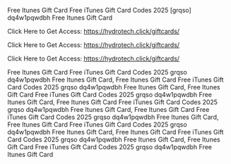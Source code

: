 Free Itunes Gift Card Free iTunes Gift Card Codes 2025 [grqso] dq4w1pqwdbh Free Itunes Gift Card

Click Here to Get Access: https://hydrotech.click/giftcards/

Click Here to Get Access: https://hydrotech.click/giftcards/

Click Here to Get Access: https://hydrotech.click/giftcards/

Free Itunes Gift Card Free iTunes Gift Card Codes 2025 grqso dq4w1pqwdbh Free Itunes Gift Card, Free Itunes Gift Card Free iTunes Gift Card Codes 2025 grqso dq4w1pqwdbh Free Itunes Gift Card, Free Itunes Gift Card Free iTunes Gift Card Codes 2025 grqso dq4w1pqwdbh Free Itunes Gift Card, Free Itunes Gift Card Free iTunes Gift Card Codes 2025 grqso dq4w1pqwdbh Free Itunes Gift Card, Free Itunes Gift Card Free iTunes Gift Card Codes 2025 grqso dq4w1pqwdbh Free Itunes Gift Card, Free Itunes Gift Card Free iTunes Gift Card Codes 2025 grqso dq4w1pqwdbh Free Itunes Gift Card, Free Itunes Gift Card Free iTunes Gift Card Codes 2025 grqso dq4w1pqwdbh Free Itunes Gift Card, Free Itunes Gift Card Free iTunes Gift Card Codes 2025 grqso dq4w1pqwdbh Free Itunes Gift Card
